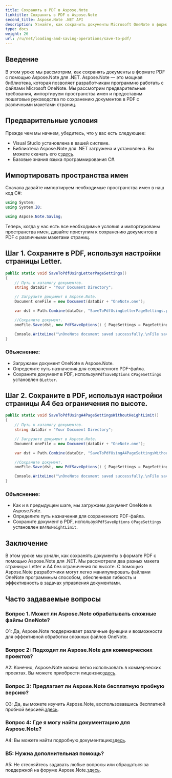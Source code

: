 ```yaml
---
title: Сохранить в PDF в Aspose.Note
linktitle: Сохранить в PDF в Aspose.Note
second_title: Aspose.Note .NET API
description: Узнайте, как сохранить документы Microsoft OneNote в формате PDF с помощью Aspose.Note для .NET. Пошаговое руководство с примерами кода для макетов страниц Letter и A4.
type: docs
weight: 26
url: /ru/net/loading-and-saving-operations/save-to-pdf/
---
```

## Введение

В этом уроке мы рассмотрим, как сохранять документы в формате PDF с помощью Aspose.Note для .NET. Aspose.Note — это мощная библиотека, которая позволяет разработчикам программно работать с файлами Microsoft OneNote. Мы рассмотрим предварительные требования, импортируем пространства имен и предоставим пошаговые руководства по сохранению документов в PDF с различными макетами страниц.

## Предварительные условия

Прежде чем мы начнем, убедитесь, что у вас есть следующее:

- Visual Studio установлена в вашей системе.
-  Библиотека Aspose.Note для .NET загружена и установлена. Вы можете скачать его с[здесь](https://releases.aspose.com/note/net/).
- Базовые знания языка программирования C#.

## Импортировать пространства имен

Сначала давайте импортируем необходимые пространства имен в наш код C#:

```csharp
using System;
using System.IO;

using Aspose.Note.Saving;
```

Теперь, когда у нас есть все необходимые условия и импортированы пространства имен, давайте приступим к сохранению документов в PDF с различными макетами страниц.

## Шаг 1. Сохраните в PDF, используя настройки страницы Letter.


```csharp
public static void SaveToPdfUsingLetterPageSettings()
{
    // Путь к каталогу документов.
    string dataDir = "Your Document Directory";

    // Загрузите документ в Aspose.Note.
    Document oneFile = new Document(dataDir + "OneNote.one");

    var dst = Path.Combine(dataDir, "SaveToPdfUsingLetterPageSettings.pdf");

    //Сохраните документ.
    oneFile.Save(dst, new PdfSaveOptions() { PageSettings = PageSettings.Letter });

    Console.WriteLine("\nOneNote document saved successfully.\nFile saved at " + dst);
}
```

### Объяснение:

- Загружаем документ OneNote в Aspose.Note.
- Определите путь назначения для сохраненного PDF-файла.
-  Сохраните документ в PDF, используя`PdfSaveOptions` с`PageSettings` установлен в`Letter`.

## Шаг 2. Сохраните в PDF, используя настройки страницы A4 без ограничения по высоте.

```csharp
public static void SaveToPdfUsingA4PageSettingsWithoutHeightLimit()
{
    // Путь к каталогу документов.
    string dataDir = "Your Document Directory";

    // Загрузите документ в Aspose.Note.
    Document oneFile = new Document(dataDir + "OneNote.one");

    var dst = Path.Combine(dataDir, "SaveToPdfUsingA4PageSettingsWithoutHeightLimit.pdf");

    //Сохраните документ.
    oneFile.Save(dst, new PdfSaveOptions() { PageSettings = PageSettings.A4NoHeightLimit });

    Console.WriteLine("\nOneNote document saved successfully.\nFile saved at " + dst);
}
```

### Объяснение:

- Как и в предыдущем шаге, мы загружаем документ OneNote в Aspose.Note.
- Определите путь назначения для сохраненного PDF-файла.
-  Сохраните документ в PDF, используя`PdfSaveOptions` с`PageSettings` установлен в`A4NoHeightLimit`.

## Заключение

В этом уроке мы узнали, как сохранять документы в формате PDF с помощью Aspose.Note для .NET. Мы рассмотрели два разных макета страницы: Letter и A4 без ограничения по высоте. С помощью Aspose.Note разработчики могут легко манипулировать файлами OneNote программным способом, обеспечивая гибкость и эффективность в задачах управления документами.

## Часто задаваемые вопросы

### Вопрос 1. Может ли Aspose.Note обрабатывать сложные файлы OneNote?

О1: Да, Aspose.Note поддерживает различные функции и возможности для эффективной обработки сложных файлов OneNote.

### Вопрос 2: Подходит ли Aspose.Note для коммерческих проектов?

 A2: Конечно, Aspose.Note можно легко использовать в коммерческих проектах. Вы можете приобрести лицензию[здесь](https://purchase.aspose.com/buy).

### Вопрос 3: Предлагает ли Aspose.Note бесплатную пробную версию?

 О3: Да, вы можете изучить Aspose.Note, воспользовавшись бесплатной пробной версией.[здесь](https://releases.aspose.com/).

### Вопрос 4: Где я могу найти документацию для Aspose.Note?

 A4: Вы можете найти подробную документацию[здесь](https://reference.aspose.com/note/net/).

### В5: Нужна дополнительная помощь?

 A5: Не стесняйтесь задавать любые вопросы или обращаться за поддержкой на форуме Aspose.Note.[здесь](https://forum.aspose.com/c/note/28).